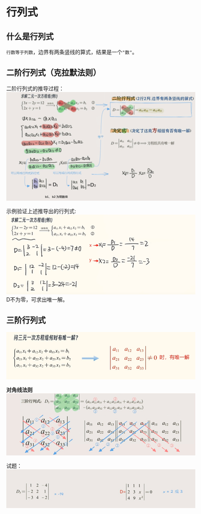 # 行列式


## 什么是行列式

`行数等于列数`，边界有两条竖线的算式，结果是一个`"数"`。

## 二阶行列式（克拉默法则）
二阶行列式的推导过程：
![图片](./images/linear-algebra_1-1_1.png)

示例验证上述推导出的行列式: <lines text="使用行列式解线性方程组"/> 
![图片](./images/linear-algebra_1-1_2.png)
D不为零，可求出唯一解。

## 三阶行列式

![图片](./images/linear-algebra_1-1_3.png)

**对角线法则**
![图片](./images/linear-algebra_1-1_4.png)

试题：
![图片](./images/linear-algebra_1-1_5.png)
